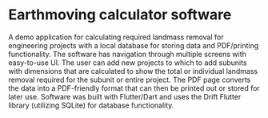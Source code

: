 # Earthmoving calculator software

A demo application for calculating required landmass removal for engineering projects with a local database for storing data and PDF/printing functionality.
The software has navigation through multiple screens with easy-to-use UI. The user can add new projects to which to add subunits with dimensions that are calculated to show the total or individual landmass removal required for the subunit or entire project. 
The PDF page converts the data into a PDF-friendly format that can then be printed out or stored for later use. 
Software was built with Flutter/Dart and uses the Drift Flutter library (utilizing SQLite) for database functionality. 

